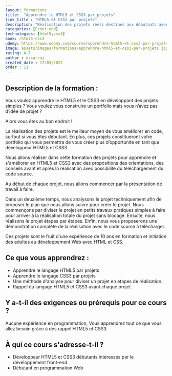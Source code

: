 ```yaml
---
layout: formations
title:  "Apprendre le HTML5 et CSS3 par projets"
link_title : "HTML5 et CSS3 par projets"
description: "Réalisation des projets réels destinés aux débutants avec conseils, orientations et code source."
categories: [Front-end]
technologies: [html5,css3]
book: /html5-css3
udemy: https://www.udemy.com/course/apprendre-html5-et-css3-par-projets/?referralCode=153108D8498B1B8B3458
image: assets/images/formations/apprendre-html5-et-css3-par-projets.jpg
rating: 4.7
author : essarraj
created_date : 17/03/2022
order : 11
---
```


<div class="fancy-title title-border">
	<h2>Description de la formation :</h2>
</div>


Vous voulez apprendre le HTML5 et le CSS3 en développant des projets simples ? Vous voulez vous construire un portfolio mais vous n’avez pas d’idée de projet ?


Alors vous êtes au bon endroit !


La réalisation des projets est le meilleur moyen de vous améliorer en code, surtout si vous êtes débutant. En plus, ces projets constitueront votre portfolio qui vous permettra de vous créer plus d’opportunité en tant que développeur HTML5 et CSS3.


Nous allons réaliser dans cette formation des projets pour apprendre et s'améliorer en HTML5 et CSS3 avec des propositions des orientations, des conseils avant et après la réalisation avec possibilité du téléchargement du code source.


Au début de chaque projet, nous allons commencer par la présentation de travail à faire.

Dans un deuxième temps, nous analysons le projet techniquement afin de proposer le plan que nous allons suivre pour créer le projet. Nous commençons par diviser le projet en petits travaux pratiques simples à faire pour arriver à la réalisation totale du projet sans blocage. Ensuite, nous réalisons le projet étapes par étapes. Enfin, nous vous proposerons une démonstration complète de la réalisation avec le code source à télécharger.


Ces projets sont le fruit d'une expérience de 10 ans en formation et initiation des adultes au développement Web avec HTML et CSS.

<div class="fancy-title title-border">
	<h2>Ce que vous apprendrez :</h2>
</div>

- Apprendre le langage HTML5 par projets
- Apprendre le langage CSS3 par projets
- Une méthode d'analyse pour diviser un projet en étapes de réalisation.
- Rappel du langage HTML5 et CSS3 avant chaque projet


<div class="fancy-title title-border">
	<h2>Y a-t-il des exigences ou prérequis pour ce cours ?</h2>
</div>


Aucune expérience en programmation, Vous apprendrez tout ce que vous allez besoin grâce à des rappel HTML5 et CSS3.






<div class="fancy-title title-border">
	<h2>À qui ce cours s'adresse-t-il ?</h2>
</div>

- Développeur HTML5 et CSS3 débutants intéressés par le développement front-end
- Débutant en programmation Web


